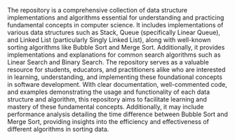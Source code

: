 The repository is a comprehensive collection of data structure implementations and algorithms essential for understanding and practicing fundamental concepts in computer science. It includes implementations of various data structures such as Stack, Queue (specifically Linear Queue), and Linked List (particularly Singly Linked List), along with well-known sorting algorithms like Bubble Sort and Merge Sort. Additionally, it provides implementations and explanations for common search algorithms such as Linear Search and Binary Search.
The repository serves as a valuable resource for students, educators, and practitioners alike who are interested in learning, understanding, and implementing these foundational concepts in software development. With clear documentation, well-commented code, and examples demonstrating the usage and functionality of each data structure and algorithm, this repository aims to facilitate learning and mastery of these fundamental concepts. Additionally, it may include performance analysis detailing the time difference between Bubble Sort and Merge Sort, providing insights into the efficiency and effectiveness of different algorithms in sorting data.
